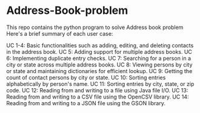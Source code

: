 # Address-Book-problem
This repo contains the python program to solve Address book problem
Here's a brief summary of each user case:

UC 1-4: Basic functionalities such as adding, editing, and deleting contacts in the address book.
UC 5: Adding support for multiple address books.
UC 6: Implementing duplicate entry checks.
UC 7: Searching for a person in a city or state across multiple address books.
UC 8: Viewing persons by city or state and maintaining dictionaries for efficient lookup.
UC 9: Getting the count of contact persons by city or state.
UC 10: Sorting entries alphabetically by person's name.
UC 11: Sorting entries by city, state, or zip code.
UC 12: Reading from and writing to a file using Java file I/O.
UC 13: Reading from and writing to a CSV file using the OpenCSV library.
UC 14: Reading from and writing to a JSON file using the GSON library.